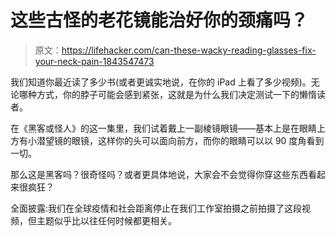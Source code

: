 # 这些古怪的老花镜能治好你的颈痛吗？

> 原文：<https://lifehacker.com/can-these-wacky-reading-glasses-fix-your-neck-pain-1843547473>

我们知道你最近读了多少书(或者更诚实地说，在你的 iPad 上看了多少视频)。无论哪种方式，你的脖子可能会感到紧张，这就是为什么我们决定测试一下的懒惰读者。

在《黑客或怪人》的这一集里，我们试着戴上一副棱镜眼镜——基本上是在眼睛上方有小潜望镜的眼镜，这样你的头可以面向前方，而你的眼睛可以以 90 度角看到一切。

那么这是黑客吗？很奇怪吗？或者更具体地说，大家会不会觉得你穿这些东西看起来很疯狂？

全面披露:我们在全球疫情和社会距离停止在我们工作室拍摄之前拍摄了这段视频，但主题似乎比以往任何时候都更相关。
